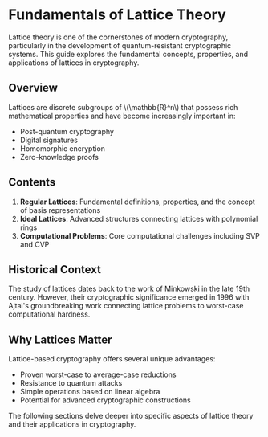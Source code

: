 # Fundamentals of Lattice Theory

Lattice theory is one of the cornerstones of modern cryptography, particularly in the development of quantum-resistant cryptographic systems. This guide explores the fundamental concepts, properties, and applications of lattices in cryptography.

## Overview

Lattices are discrete subgroups of \\(\mathbb{R}^n\\) that possess rich mathematical properties and have become increasingly important in:
- Post-quantum cryptography
- Digital signatures
- Homomorphic encryption
- Zero-knowledge proofs

## Contents

1. **Regular Lattices**: Fundamental definitions, properties, and the concept of basis representations
2. **Ideal Lattices**: Advanced structures connecting lattices with polynomial rings
3. **Computational Problems**: Core computational challenges including SVP and CVP

## Historical Context

The study of lattices dates back to the work of Minkowski in the late 19th century. However, their cryptographic significance emerged in 1996 with Ajtai's groundbreaking work connecting lattice problems to worst-case computational hardness.

## Why Lattices Matter

Lattice-based cryptography offers several unique advantages:
- Proven worst-case to average-case reductions
- Resistance to quantum attacks
- Simple operations based on linear algebra
- Potential for advanced cryptographic constructions

The following sections delve deeper into specific aspects of lattice theory and their applications in cryptography.
